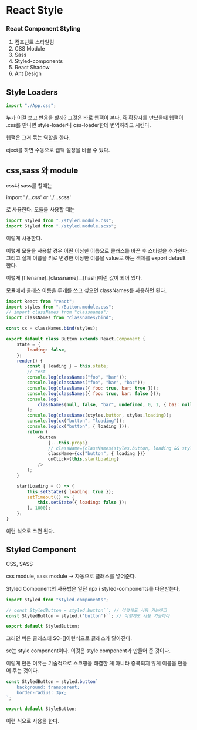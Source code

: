 # React Style

### React Component Styling

1. 컴포넌트 스타일링
2. CSS Module
3. Sass
4. Styled-components
5. React Shadow
6. Ant Design

## Style Loaders

```js
import "./App.css";
```

누가 이걸 보고 반응을 할까? 그것은 바로 웹팩이 본다. 즉 확장자를 만났을때 웹팩이 .css를 만나면 style-loader나 css-loader한테 변역하라고 시킨다.

웹팩은 그저 묶는 역할을 한다.

eject를 하면 수동으로 웹팩 설정을 바꿀 수 있다.

## css,sass 와 module

css나 sass를 할때는

import './...css' or './...scss'

로 사용한다. 모듈을 사용할 때는

```js
import Styled from "./styled.module.css";
import Styled from "./styled.module.scss";
```

이렇게 사용한다.

이렇게 모듈을 사용할 경우 어떤 이상한 이름으로 클래스를 바꾼 후 스타일을 추가한다.
그리고 실제 이름을 키로 변경한 이상한 이름을 value로 하는 객체를 export default 한다.

이렇게 [filename]\_[classname]\_\_[hash]이런 값이 되어 있다.

모듈에서 클래스 이름을 두개를 쓰고 싶으면
classNames를 사용하면 된다.

```js
import React from "react";
import styles from "./Button.module.css";
// import classNames from "classnames";
import classNames from "classnames/bind";

const cx = classNames.bind(styles);

export default class Button extends React.Component {
	state = {
		loading: false,
	};
	render() {
		const { loading } = this.state;
		// test
		console.log(classNames("foo", "bar"));
		console.log(classNames("foo", "bar", "baz"));
		console.log(classNames({ foo: true, bar: true }));
		console.log(classNames({ foo: true, bar: false }));
		console.log(
			classNames(null, false, "bar", undefined, 0, 1, { baz: null }, "")
		);
		console.log(classNames(styles.button, styles.loading));
		console.log(cx("button", "loading"));
		console.log(cx("button", { loading }));
		return (
			<button
				{...this.props}
				// className={classNames(styles.button, loading && styles.loading)}
				className={cx("button", { loading })}
				onClick={this.startLoading}
			/>
		);
	}

	startLoading = () => {
		this.setState({ loading: true });
		setTimeout(() => {
			this.setState({ loading: false });
		}, 1000);
	};
}
```

이런 식으로 쓰면 된다.

## Styled Component

CSS, SASS

css module, sass module -> 자동으로 클래스를 넣어준다.

Styled Component의 사용법은
일단 npx i styled-components를 다운받는다,

```js
import styled from "styled-components";

// const StyledButton = styled.button``; // 이렇게도 사용 가능하고
const StyledButton = styled.('button')``; // 이렇게도 사용 가능하다

export default StyledButton;

```

그러면 버튼 클래스에 SC-[]이런식으로 클래스가 달아진다.

sc는 style component이다. 이것은 style component가 만들어 준 것이다.

이렇게 만든 이유는 기술적으로 스코핑을 해결한 게 아니라 중복되지 않게 이름을 만들어 주는 것이다.

```js
const StyledButton = styled.button`
	background: transparent;
	border-radius: 3px;
`;

export default StyleButton;
```

이런 식으로 사용을 한다.
